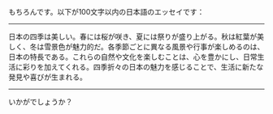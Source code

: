 もちろんです。以下が100文字以内の日本語のエッセイです：

---

日本の四季は美しい。春には桜が咲き、夏には祭りが盛り上がる。秋は紅葉が美しく、冬は雪景色が魅力的だ。各季節ごとに異なる風景や行事が楽しめるのは、日本の特長である。これらの自然や文化を楽しむことは、心を豊かにし、日常生活に彩りを加えてくれる。四季折々の日本の魅力を感じることで、生活に新たな発見や喜びが生まれる。

---

いかがでしょうか？

